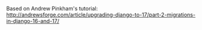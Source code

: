 Based on Andrew Pinkham's tutorial: http://andrewsforge.com/article/upgrading-django-to-17/part-2-migrations-in-django-16-and-17/
